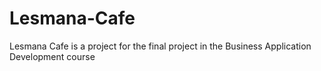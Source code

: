 # Lesmana-Cafe
Lesmana Cafe is a project for the final project in the Business Application Development course
